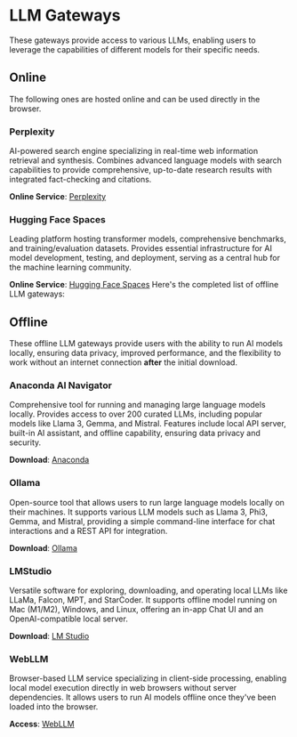 # LLM Gateways

These gateways provide access to various LLMs, enabling users to leverage the capabilities of different models for their specific needs.

## Online

The following ones are hosted online and can be used directly in the browser.

### Perplexity

AI-powered search engine specializing in real-time web information retrieval and synthesis. Combines advanced language models with search capabilities to provide comprehensive, up-to-date research results with integrated fact-checking and citations.

**Online Service**: [Perplexity](https://www.perplexity.ai/)

### Hugging Face Spaces

Leading platform hosting transformer models, comprehensive benchmarks, and training/evaluation datasets. Provides essential infrastructure for AI model development, testing, and deployment, serving as a central hub for the machine learning community.

**Online Service**: [Hugging Face Spaces](https://huggingface.co/spaces)
Here's the completed list of offline LLM gateways:

## Offline

These offline LLM gateways provide users with the ability to run AI models locally, ensuring data privacy, improved performance, and the flexibility to work without an internet connection **after** the initial download.

### Anaconda AI Navigator

Comprehensive tool for running and managing large language models locally. Provides access to over 200 curated LLMs, including popular models like Llama 3, Gemma, and Mistral. Features include local API server, built-in AI assistant, and offline capability, ensuring data privacy and security.

**Download**: [Anaconda](https://www.anaconda.com/products/ai-navigator#downloads)

### Ollama

Open-source tool that allows users to run large language models locally on their machines. It supports various LLM models such as Llama 3, Phi3, Gemma, and Mistral, providing a simple command-line interface for chat interactions and a REST API for integration.

**Download**: [Ollama](https://ollama.com/download)

### LMStudio

Versatile software for exploring, downloading, and operating local LLMs like LLaMa, Falcon, MPT, and StarCoder. It supports offline model running on Mac (M1/M2), Windows, and Linux, offering an in-app Chat UI and an OpenAI-compatible local server.

**Download**: [LM Studio](https://lmstudio.ai)

### WebLLM

Browser-based LLM service specializing in client-side processing, enabling local model execution directly in web browsers without server dependencies. It allows users to run AI models offline once they've been loaded into the browser.

**Access**: [WebLLM](https://chat.webllm.ai/)
